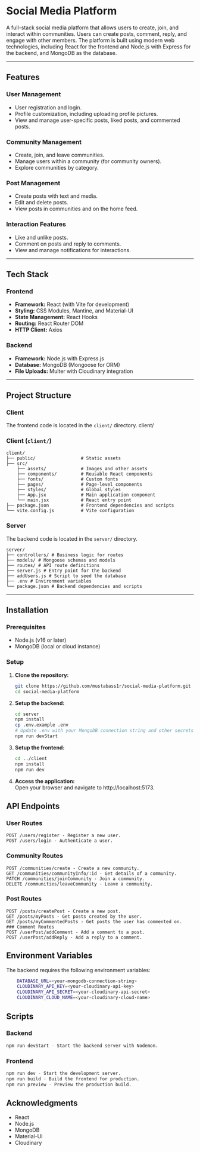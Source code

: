# Social Media Platform

A full-stack social media platform that allows users to create, join, and interact within communities. Users can create posts, comment, reply, and engage with other members. The platform is built using modern web technologies, including React for the frontend and Node.js with Express for the backend, and MongoDB as the database.

---

## Features

### User Management
- User registration and login.
- Profile customization, including uploading profile pictures.
- View and manage user-specific posts, liked posts, and commented posts.

### Community Management
- Create, join, and leave communities.
- Manage users within a community (for community owners).
- Explore communities by category.

### Post Management
- Create posts with text and media.
- Edit and delete posts.
- View posts in communities and on the home feed.

### Interaction Features
- Like and unlike posts.
- Comment on posts and reply to comments.
- View and manage notifications for interactions.

---

## Tech Stack

### Frontend
- **Framework:** React (with Vite for development)
- **Styling:** CSS Modules, Mantine, and Material-UI
- **State Management:** React Hooks
- **Routing:** React Router DOM
- **HTTP Client:** Axios

### Backend
- **Framework:** Node.js with Express.js
- **Database:** MongoDB (Mongoose for ORM)
- **File Uploads:** Multer with Cloudinary integration

---

## Project Structure

### Client
The frontend code is located in the `client/` directory.
client/
### Client (`client/`)

```
client/
├── public/                 # Static assets
├── src/
    ├── assets/             # Images and other assets
    ├── components/         # Reusable React components
    ├── fonts/              # Custom fonts
    ├── pages/              # Page-level components
    ├── styles/             # Global styles
    ├── App.jsx             # Main application component
    └── main.jsx            # React entry point
├── package.json            # Frontend dependencies and scripts
└── vite.config.js          # Vite configuration
```

### Server
The backend code is located in the `server/` directory.
```
server/
├── controllers/ # Business logic for routes
├── models/ # Mongoose schemas and models
├── routes/ # API route definitions
├── server.js # Entry point for the backend
├── addUsers.js # Script to seed the database
├── .env # Environment variables
└── package.json # Backend dependencies and scripts
```


---

## Installation

### Prerequisites
- Node.js (v16 or later)
- MongoDB (local or cloud instance)

### Setup

1. **Clone the repository:**
   ```bash
   git clone https://github.com/mustabass1r/social-media-platform.git
   cd social-media-platform

2. **Setup the backend:**
    ```bash
    cd server
    npm install
    cp .env.example .env
    # Update .env with your MongoDB connection string and other secrets
    npm run devStart

4. **Setup the frontend:**
    ```bash
    cd ../client
    npm install
    npm run dev

6. **Access the application:**  
    Open your browser and navigate to http://localhost:5173.

## API Endpoints
### User Routes
    POST /users/register - Register a new user.
    POST /users/login - Authenticate a user.
### Community Routes
    POST /communities/create - Create a new community.
    GET /communities/communityInfo/:id - Get details of a community.
    PATCH /communities/joinCommunity - Join a community.
    DELETE /communities/leaveCommunity - Leave a community.
### Post Routes
    POST /posts/createPost - Create a new post.
    GET /posts/myPosts - Get posts created by the user.
    GET /posts/myCommentedPosts - Get posts the user has commented on.
    ### Comment Routes
    POST /userPost/addComment - Add a comment to a post.
    POST /userPost/addReply - Add a reply to a comment.

## Environment Variables
The backend requires the following environment variables:  
```bash
    DATABASE_URL=<your-mongodb-connection-string>  
    CLOUDINARY_API_KEY=<your-cloudinary-api-key>  
    CLOUDINARY_API_SECRET=<your-cloudinary-api-secret>  
    CLOUDINARY_CLOUD_NAME=<your-cloudinary-cloud-name>
```

## Scripts
### Backend
```bash
npm run devStart - Start the backend server with Nodemon.
```
### Frontend
```bash
npm run dev - Start the development server.
npm run build - Build the frontend for production.
npm run preview - Preview the production build.
```

## Acknowledgments
 - React  
 - Node.js  
 - MongoDB  
 - Material-UI  
 - Cloudinary  
